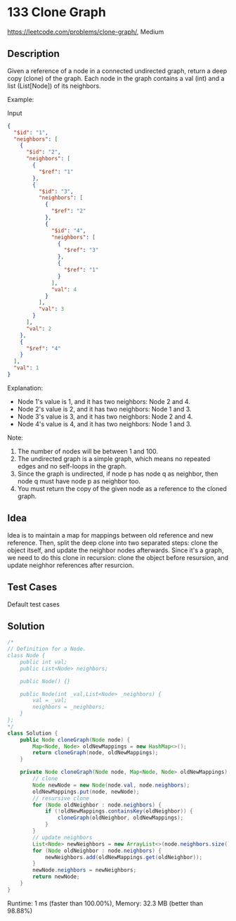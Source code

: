 # 133 Clone Graph

<https://leetcode.com/problems/clone-graph/>, Medium

## Description

Given a reference of a node in a connected undirected graph, return a deep
copy (clone) of the graph. Each node in the graph contains a val (int) and a
list (List[Node]) of its neighbors.

Example:

Input

```json
{
  "$id": "1",
  "neighbors": [
    {
      "$id": "2",
      "neighbors": [
        {
          "$ref": "1"
        },
        {
          "$id": "3",
          "neighbors": [
            {
              "$ref": "2"
            },
            {
              "$id": "4",
              "neighbors": [
                {
                  "$ref": "3"
                },
                {
                  "$ref": "1"
                }
              ],
              "val": 4
            }
          ],
          "val": 3
        }
      ],
      "val": 2
    },
    {
      "$ref": "4"
    }
  ],
  "val": 1
}
```

Explanation:

- Node 1's value is 1, and it has two neighbors: Node 2 and 4.
- Node 2's value is 2, and it has two neighbors: Node 1 and 3.
- Node 3's value is 3, and it has two neighbors: Node 2 and 4.
- Node 4's value is 4, and it has two neighbors: Node 1 and 3.

Note:

1. The number of nodes will be between 1 and 100.
2. The undirected graph is a simple graph, which means no repeated edges and no self-loops in the graph.
3. Since the graph is undirected, if node p has node q as neighbor, then node q must have node p as neighbor too.
4. You must return the copy of the given node as a reference to the cloned graph.

## Idea

Idea is to maintain a map for mappings between old reference and new reference.
Then, split the deep clone into two separated steps: clone the object itself,
and update the neighbor nodes afterwards. Since it's a graph, we need to do this
clone in recursion: clone the object before resursion, and update neighhor
references after resurcion.

## Test Cases

Default test cases

## Solution

```java
/*
// Definition for a Node.
class Node {
    public int val;
    public List<Node> neighbors;

    public Node() {}

    public Node(int _val,List<Node> _neighbors) {
        val = _val;
        neighbors = _neighbors;
    }
};
*/
class Solution {
    public Node cloneGraph(Node node) {
        Map<Node, Node> oldNewMappings = new HashMap<>();
        return cloneGraph(node, oldNewMappings);
    }

    private Node cloneGraph(Node node, Map<Node, Node> oldNewMappings) {
        // clone
        Node newNode = new Node(node.val, node.neighbors);
        oldNewMappings.put(node, newNode);
        // resursive clone
        for (Node oldNeighbor : node.neighbors) {
            if (!oldNewMappings.containsKey(oldNeighbor)) {
                cloneGraph(oldNeighbor, oldNewMappings);
            }
        }
        // update neighbors
        List<Node> newNeighbors = new ArrayList<>(node.neighbors.size());
        for (Node oldNeighbor : node.neighbors) {
            newNeighbors.add(oldNewMappings.get(oldNeighbor));
        }
        newNode.neighbors = newNeighbors;
        return newNode;
    }
}
```

Runtime: 1 ms (faster than 100.00%), Memory: 32.3 MB (better than 98.88%)
